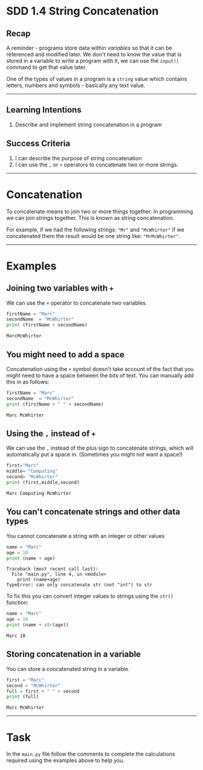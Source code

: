 # SDD 1.4 String Concatenation
## Recap
A reminder - programs store data within *variables* so that it can be referenced and modified later. We don't need to know the value that is stored in a variable to write a program with it, we can use the `input()` command to get that value later.

One of the types of values in a program is a `string` value which contains letters, numbers and symbols - basically any text value. 

---
## Learning Intentions
  1. Describe and implement string concatenation in a program
## Success Criteria
1. I can describe the purpose of string concatenation
2. I can use the `,` or `+` operators to concatenate two or more strings.
---

# Concatenation
To concatenate means to join two or more things together. In programming we can join *strings* together. This is known as string concatenation. 

For example, if we had the following strings: `"Mr"` and `"McWhirter"` if we concatenated them the  result would be one string like: `"MrMcWhirter"`.

----
# Examples

## Joining two variables with `+`
We can use the `+` operator to concatenate two variables.
```python
firstName = "Marc"
secondName  = "McWhirter"
print (firstName + secondName)
```
```
MarcMcWhirter
```

## You might need to add a space
Concatenation using the `+` symbol doesn't take account of the fact that you might need to have a space between the bits of text. You can manually add this in as follows:
```python
firstName = "Marc"
secondName  = "McWhirter"
print (firstName + " " + secondName)

```
```
Marc McWhirter
```

## Using the `,` instead of `+`
We can use the `,` instead of the plus sign to concatenate strings, which will automatically put a space in. (Sometimes you might not want a space!)

```python
first="Marc"
middle= "Computing"
second= "McWhirter"
print (first,middle,second)
```
```
Marc Computing McWhirter
```

## You can't concatenate strings and other data types 
You cannot concatenate a string with an integer or other values

```python
name = "Marc"
age = 10
print (name + age)
```
```error
Traceback (most recent call last):
  File "main.py", line 4, in <module>
    print (name+age)
TypeError: can only concatenate str (not "int") to str
```
To fix this you can convert integer values to strings using the `str()` function:

```python
name = "Marc"
age = 10
print (name + str(age))
```
```
Marc 10
```
## Storing concatenation in a variable
You can store a concatenated string in a variable.
```Python
first = "Marc"
second = "McWhirter"
full = first + " " + second
print (full)
```
```
Marc McWhirter
```

---

# Task
In the `main.py` file follow the comments to complete the calculations required using the examples above to help you. 